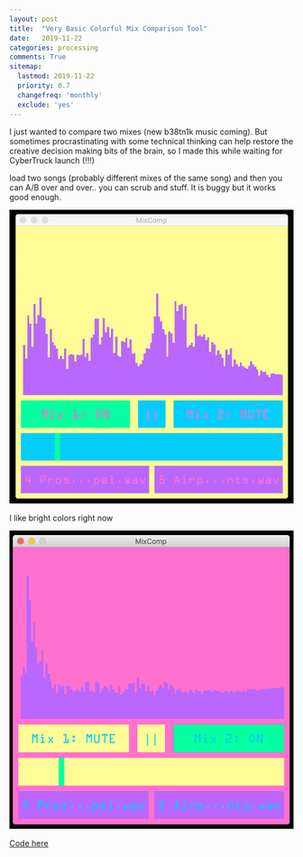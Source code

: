 ```yaml
---
layout: post
title:  "Very Basic Colorful Mix Comparison Tool"
date:   2019-11-22
categories: processing
comments: True
sitemap:
  lastmod: 2019-11-22
  priority: 0.7
  changefreq: 'monthly'
  exclude: 'yes'
---
```

I just wanted to compare two mixes (new b38tn1k music coming). But sometimes procrastinating with some technical thinking can help restore the creative decision making bits of the brain, so I made this while waiting for CyberTruck launch (!!!)

load two songs (probably different mixes of the same song) and then you can A/B over and over.. you can scrub and stuff. It is buggy but it works good enough.

![shot1](https://github.com/b38tn1k/MixComp/blob/master/shot1.png)

I like bright colors right now

![shot2](https://github.com/b38tn1k/MixComp/blob/master/shot2.png)

[Code here](https://github.com/b38tn1k/MixComp)
